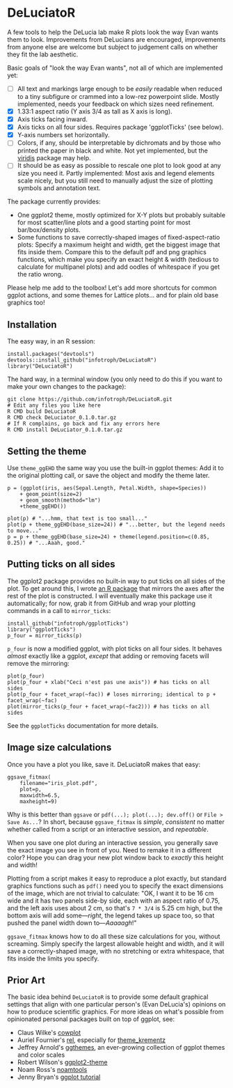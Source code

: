 # DeLuciatoR

A few tools to help the DeLucia lab make R plots look the way Evan wants them to look. Improvements from DeLucians are encouraged, improvements from anyone else are welcome but subject to judgement calls on whether they fit the lab aesthetic.

Basic goals of "look the way Evan wants", not all of which are implemented yet:

- [ ] All text and markings large enough to be *easily* readable when reduced to a tiny subfigure or crammed into a low-rez powerpoint slide. Mostly implemented, needs your feedback on which sizes need refinement.
- [x] 1.33:1 aspect ratio (Y axis 3/4 as tall as X axis is long).
- [x] Axis ticks facing inward.
- [x] Axis ticks on all four sides. Requires package 'ggplotTicks' (see below).
- [x] Y-axis numbers set horizontally.
- [ ] Colors, if any, should be interpretable by dichromats and by those who printed the paper in black and white. Not yet implemented, but the [viridis](https://github.com/sjmgarnier/viridis) package may help.
- [ ] It should be as easy as possible to rescale one plot to look good at any size you need it. Partly implemented: Most axis and legend elements scale nicely, but you still need to manually  adjust the size of plotting symbols and annotation text.

The package currently provides:

* One ggplot2 theme, mostly optimized for X-Y plots but probably suitable for most scatter/line plots and a good starting point for most bar/box/density plots.
* Some functions to save correctly-shaped images of fixed-aspect-ratio plots: Specify a maximum height and width, get the biggest image that fits inside them. Compare this to the default pdf and png graphics functions, which make you specify an exact height & width (tedious to calculate for multipanel plots) and add oodles of whitespace if you get the ratio wrong.

Please help me add to the toolbox! Let's add more shortcuts for common ggplot actions, and some themes for Lattice plots... and for plain old base graphics too!


## Installation

The easy way, in an R session:

```{r}
install.packages("devtools")
devtools::install_github("infotroph/DeLuciatoR")
library("DeLuciatoR")
```

The hard way, in a terminal window (you only need to do this if you want to make your own changes to the package):

```{r}
git clone https://github.com/infotroph/DeLuciatoR.git
# Edit any files you like here
R CMD build DeLuciatoR
R CMD check DeLuciator_0.1.0.tar.gz
# If R complains, go back and fix any errors here
R CMD install DeLuciator_0.1.0.tar.gz
```


## Setting the theme

Use `theme_ggEHD` the same way you use the built-in ggplot themes: Add it to the original plotting call, or save the object and modify the theme later.

```{r}
p = (ggplot(iris, aes(Sepal.Length, Petal.Width, shape=Species))
	+ geom_point(size=2)
	+ geom_smooth(method="lm")
	+theme_ggEHD())

plot(p) # "...hmm, that text is too small..."
plot(p + theme_ggEHD(base_size=24)) # "...better, but the legend needs to move..."
p = p + theme_ggEHD(base_size=24) + theme(legend.position=c(0.85, 0.25)) # "...Aaah, good."
```


## Putting ticks on all sides

The ggplot2 package provides no built-in way to put ticks on all sides of the plot. To get around this, I wrote [an R package](https://github.com/infotroph/ggplotTicks) that mirrors the axes after the rest of the plot is constructed. I will eventually make this package use it automatically; for now, grab it from GitHub and wrap your plotting commands in a call to `mirror_ticks`:

```{r}
install_github("infotroph/ggplotTicks")
library("ggplotTicks")
p_four = mirror_ticks(p)
```
`p_four` is now a modified ggplot, with plot ticks on all four sides. It behaves *almost* exactly like a ggplot, *except* that adding or removing facets will remove the mirroring:

```{r}
plot(p_four)
plot(p_four + xlab("Ceci n'est pas une axis")) # has ticks on all sides
plot(p_four + facet_wrap(~fac)) # loses mirroring; identical to p + facet_wrap(~fac)
plot(mirror_ticks(p_four + facet_wrap(~fac2))) # has ticks on all sides
```

See the `ggplotTicks` documentation for more details.


## Image size calculations

Once you have a plot you like, save it. DeLuciatoR makes that easy:

```{r}
ggsave_fitmax(
	filename="iris_plot.pdf",
	plot=p,
	maxwidth=6.5,
	maxheight=9)
```

Why is this better than `ggsave` or `pdf(...); plot(...); dev.off()` or `File > Save As...`? In short, because `ggsave_fitmax` is *simple*, *consistent* no matter whether called from a script or an interactive session, and *repeatable*.

When you save one plot during an interactive session, you generally save the exact image you see in front of you. Need to remake it in a different color? Hope you can drag your new plot window back to *exactly* this height and width!

Plotting from a script makes it easy to reproduce a plot exactly, but standard graphics functions such as `pdf()` need you to specify the exact dimensions of the image, which are not trivial to calculate: "OK, I want it to be 16 cm wide and it has two panels side-by side, each with an aspect ratio of 0.75, and the left axis uses about 2 cm, so that's `7 * 3/4` is 5.25 cm high, but the bottom axis will add some—*right*, the legend takes up space too, so that pushed the panel width down to—*Aaaaagh*!"

`ggsave_fitmax` knows how to do all these size calculations for you, without screaming. Simply specify the largest allowable height and width, and it will save a correctly-shaped image, with no stretching or extra whitespace, that fits inside the limits you specify.


## Prior Art

The basic idea behind `DeLuciatoR` is to provide some default graphical settings that align with one particular person's (Evan DeLucia's) opinions on how to produce scientific graphics. For more ideas on what's possible from opinionated personal packages built on top of ggplot, see:

* Claus Wilke's [cowplot](https://cran.r-project.org/web/packages/cowplot/vignettes/introduction.html)
* Auriel Fournier's [rel](https://github.com/aurielfournier/rel), especially for [theme_krementz](https://github.com/aurielfournier/rel/blob/master/R/theme_krementz.R)
* Jeffrey Arnold's [ggthemes](https://github.com/jrnold/ggthemes), an ever-growing collection of ggplot themes and color scales
* Robert Wilson's [ggplot2-theme](https://github.com/robertwilson190/ggplot2-theme)
* Noam Ross's [noamtools](https://github.com/noamross/noamtools)
* Jenny Bryan's [ggplot tutorial](https://github.com/jennybc/ggplot2-tutorial)
